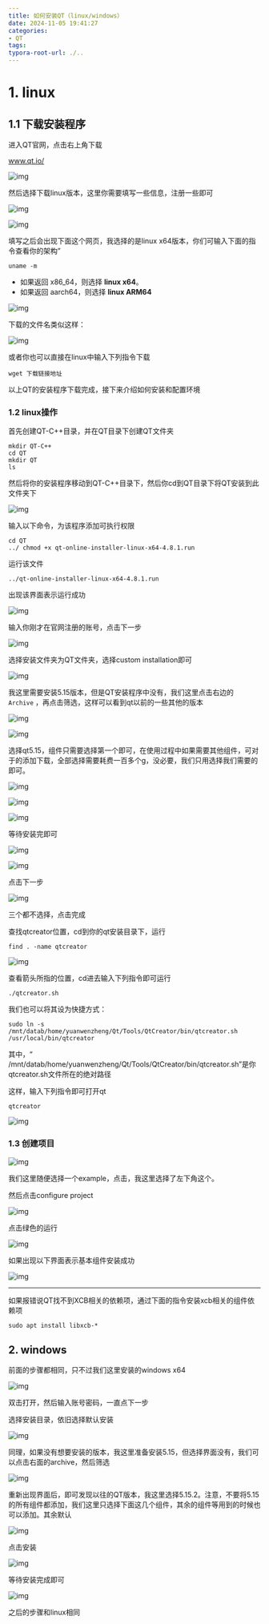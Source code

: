 ```yaml
---
title: 如何安装QT（linux/windows）
date: 2024-11-05 19:41:27
categories:
- QT
tags: 
typora-root-url: ./..
---
```


# 1. linux

## 1.1 下载安装程序

进入QT官网，点击右上角下载

www.qt.io/

![img](https://picx.zhimg.com/80/v2-57969abe08134db713fd5a3ec74e5d5b_720w.png?source=d16d100b)

然后选择下载linux版本，这里你需要填写一些信息，注册一些即可

![img](/images/$%7Bfiilename%7D/v2-4c9189bf279b9fb99f4b400d09ce266e_720w.png)

![img](https://picx.zhimg.com/80/v2-3df337f7645c8c8e7f94aece1d580d1a_720w.png?source=d16d100b)

填写之后会出现下面这个网页，我选择的是linux x64版本，你们可输入下面的指令查看你的架构”

```
uname -m
```

- 如果返回 x86_64，则选择 **linux x64**。
- 如果返回 aarch64，则选择 **linux ARM64**

![img](https://picx.zhimg.com/80/v2-db1afb20bad5892ea05dcf209e72d4da_720w.png?source=d16d100b)



下载的文件名类似这样：

![img](/images/$%7Bfiilename%7D/v2-2cd43faf29065a4c14bcb93b36f66325_720w.png)



或者你也可以直接在linux中输入下列指令下载

```
wget 下载链接地址
```

以上QT的安装程序下载完成，接下来介绍如何安装和配置环境

### 1.2 linux操作

首先创建QT-C++目录，并在QT目录下创建QT文件夹

```
mkdir QT-C++
cd QT
mkdir QT
ls
```

然后将你的安装程序移动到QT-C++目录下，然后你cd到QT目录下将QT安装到此文件夹下

![img](https://picx.zhimg.com/80/v2-4d5779b3b75b0d8453d0b45f1ebba467_720w.png?source=d16d100b)

输入以下命令，为该程序添加可执行权限

```
cd QT
../ chmod +x qt-online-installer-linux-x64-4.8.1.run
```

运行该文件

```
../qt-online-installer-linux-x64-4.8.1.run
```

出现该界面表示运行成功

![img](/images/$%7Bfiilename%7D/v2-29cc4145a9a06ae5e84c7df241567cec_720w.png)

输入你刚才在官网注册的账号，点击下一步

![img](https://picx.zhimg.com/80/v2-f722eb4c9df7c13668d377d4ac002616_720w.png?source=d16d100b)

选择安装文件夹为QT文件夹，选择custom installation即可

![img](https://picx.zhimg.com/80/v2-deee918da782d21aac0d9b12dea6f2fd_720w.png?source=d16d100b)

我这里需要安装5.15版本，但是QT安装程序中没有，我们这里点击右边的 `Archive` ，再点击筛选，这样可以看到qt以前的一些其他的版本

![img](/images/$%7Bfiilename%7D/v2-8f0f9847a8d38bd8d47f3a47a96387a3_720w.png)

![img](/images/$%7Bfiilename%7D/v2-8ef802933a1e3cb724172a3b537de541_720w.png)

选择qt5.15，组件只需要选择第一个即可，在使用过程中如果需要其他组件，可对于的添加下载，全部选择需要耗费一百多个g，没必要，我们只用选择我们需要的即可。

![img](/images/$%7Bfiilename%7D/v2-9e165e57195c1c64ba7be0ca24127dcf_720w.png)

![img](/images/$%7Bfiilename%7D/v2-209b9989118c1e9f4634157db15ffc7b_720w.png)

![img](/images/$%7Bfiilename%7D/v2-94099b623b90f38e7f43c5a52ed0b7d0_720w.png)

等待安装完即可

![img](/images/$%7Bfiilename%7D/v2-ea3d58cf17495920b148ab5671e28fd1_720w.png)

![img](/images/$%7Bfiilename%7D/v2-167db3783c4cd28179f62ac906925ca2_720w.png)

点击下一步

![img](https://picx.zhimg.com/80/v2-caa354d2895f4c1f913357ed4665d44b_720w.png)

三个都不选择，点击完成

查找qtcreator位置，cd到你的qt安装目录下，运行

```
find . -name qtcreator
```

![img](/images/$%7Bfiilename%7D/v2-b019e99aaf9f0e0da9eae614a6c5a858_720w.png)

查看箭头所指的位置，cd进去输入下列指令即可运行

```
./qtcreator.sh
```

我们也可以将其设为快捷方式：

```
sudo ln -s /mnt/datab/home/yuanwenzheng/Qt/Tools/QtCreator/bin/qtcreator.sh /usr/local/bin/qtcreator
```

其中，“ /mnt/datab/home/yuanwenzheng/Qt/Tools/QtCreator/bin/qtcreator.sh”是你qtcreator.sh文件所在的绝对路径

这样，输入下列指令即可打开qt

```
qtcreator
```

![img](/images/$%7Bfiilename%7D/v2-8a8d92229c22371245103eab83fff340_720w.png)

### 1.3 创建项目

![img](/images/$%7Bfiilename%7D/v2-29e62955d6ab4bc3295b1d31531186e4_720w.png)

我们这里随便选择一个example，点击，我这里选择了左下角这个。

然后点击configure project

![img](https://picx.zhimg.com/80/v2-5a59d5dd303d215c265c5910e05a9b69_720w.png)

点击绿色的运行

![img](https://picx.zhimg.com/80/v2-e666991baecf5b0d9db541083167e3a7_720w.png)

如果出现以下界面表示基本组件安装成功

![img](https://picx.zhimg.com/80/v2-b24a1096286522a99d43ffd9c212d547_720w.png)

------

如果报错说QT找不到XCB相关的依赖项，通过下面的指令安装xcb相关的组件依赖项

```
sudo apt install libxcb-*
```

## 2. windows

前面的步骤都相同，只不过我们这里安装的windows x64

![img](https://picx.zhimg.com/80/v2-fe6f12330bbc98374eb1ec611517d02a_720w.png?source=d16d100b)

双击打开，然后输入账号密码，一直点下一步

选择安装目录，依旧选择默认安装

![img](/images/$%7Bfiilename%7D/v2-26ca290d5e15fcbd48ec37ba93016257_720w.png)

同理，如果没有想要安装的版本，我这里准备安装5.15，但选择界面没有，我们可以点击右面的archive，然后筛选

![img](/images/$%7Bfiilename%7D/v2-8b1eb22b9da459f0f7b5f860408af38f_720w.png)

重新出现界面后，即可发现以往的QT版本，我这里选择5.15.2。注意，不要将5.15的所有组件都添加，我们这里只选择下面这几个组件，其余的组件等用到的时候也可以添加。其余默认

![img](/images/$%7Bfiilename%7D/v2-105b57641fc9ea4e0927f764a12d2dae_720w.png)

点击安装

![img](/images/$%7Bfiilename%7D/v2-4daab5aab3a06ab214ea70c4cce47f23_720w.png)

等待安装完成即可

![img](/images/$%7Bfiilename%7D/v2-a82bf80c0f437c0c3a851511ccfd8693_720w.png)

之后的步骤和linux相同
